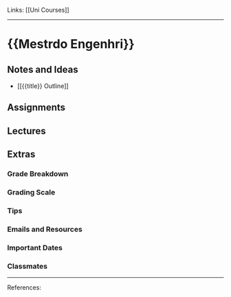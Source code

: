 Links: [[Uni Courses]]
___
# {{Mestrdo Engenhri}}

## Notes and Ideas
- [[{{title}} Outline]]
## Assignments
## Lectures
## Extras
### Grade Breakdown
### Grading Scale
### Tips
### Emails and Resources
### Important Dates
### Classmates
___
References:
